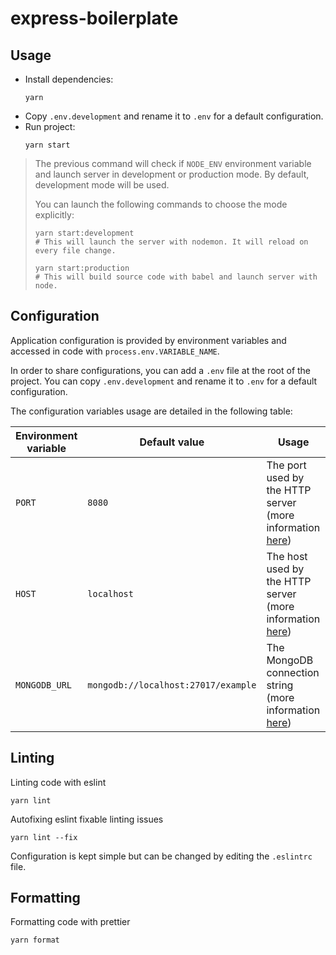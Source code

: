 # express-boilerplate

## Usage

- Install dependencies:
  ```shell
  yarn
  ```
- Copy `.env.development` and rename it to `.env` for a default configuration.
- Run project:
  ```shell
  yarn start
  ```

> The previous command will check if `NODE_ENV` environment variable and launch server in development or production mode.
> By default, development mode will be used.
>
> You can launch the following commands to choose the mode explicitly:
>
> ```shell
> yarn start:development
> # This will launch the server with nodemon. It will reload on every file change.
> ```
>
> ```shell
> yarn start:production
> # This will build source code with babel and launch server with node.
> ```

## Configuration

Application configuration is provided by environment variables and accessed in code with `process.env.VARIABLE_NAME`.

In order to share configurations, you can add a `.env` file at the root of the project.
You can copy `.env.development` and rename it to `.env` for a default configuration.

The configuration variables usage are detailed in the following table:

| Environment variable | Default value                       | Usage                                                                                                                                    |
| -------------------- | ----------------------------------- | ---------------------------------------------------------------------------------------------------------------------------------------- |
| `PORT`               | `8080`                              | The port used by the HTTP server (more information [here](https://nodejs.org/api/net.html#net_server_listen_port_host_backlog_callback)) |
| `HOST`               | `localhost`                         | The host used by the HTTP server (more information [here](https://nodejs.org/api/net.html#net_server_listen_port_host_backlog_callback)) |
| `MONGODB_URL`        | `mongodb://localhost:27017/example` | The MongoDB connection string (more information [here](https://docs.mongodb.com/manual/reference/connection-string/))                    |

## Linting

Linting code with eslint

```shell
yarn lint
```

Autofixing eslint fixable linting issues

```shell
yarn lint --fix
```

Configuration is kept simple but can be changed by editing the `.eslintrc` file.

## Formatting

Formatting code with prettier

```shell
yarn format
```
